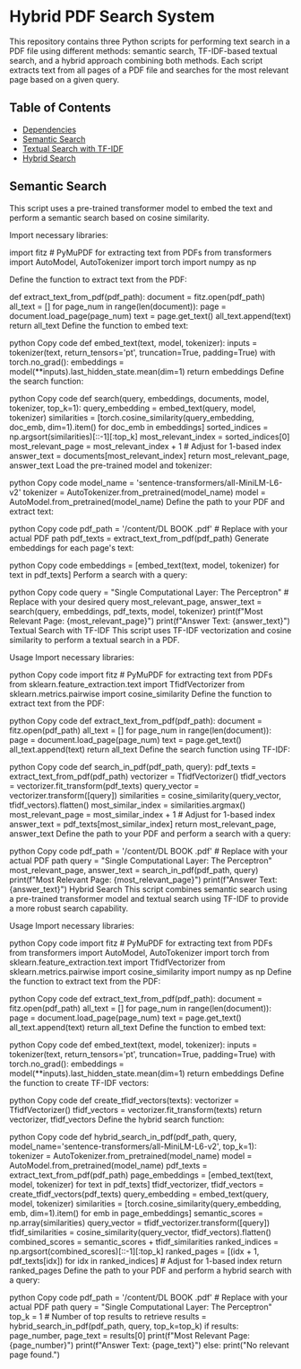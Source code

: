 # Hybrid PDF Search System

This repository contains three Python scripts for performing text search in a PDF file using different methods: semantic search, TF-IDF-based textual search, and a hybrid approach combining both methods. Each script extracts text from all pages of a PDF file and searches for the most relevant page based on a given query.

## Table of Contents
- [Dependencies](#dependencies)
- [Semantic Search](#semantic-search)
- [Textual Search with TF-IDF](#textual-search-with-tfidf)
- [Hybrid Search](#hybrid-search)

## Semantic Search
This script uses a pre-trained transformer model to embed the text and perform a semantic search based on cosine similarity.

Import necessary libraries:

import fitz  # PyMuPDF for extracting text from PDFs
from transformers import AutoModel, AutoTokenizer
import torch
import numpy as np

Define the function to extract text from the PDF:

def extract_text_from_pdf(pdf_path):
    document = fitz.open(pdf_path)
    all_text = []
    for page_num in range(len(document)):
        page = document.load_page(page_num)
        text = page.get_text()
        all_text.append(text)
    return all_text
Define the function to embed text:

python
Copy code
def embed_text(text, model, tokenizer):
    inputs = tokenizer(text, return_tensors='pt', truncation=True, padding=True)
    with torch.no_grad():
        embeddings = model(**inputs).last_hidden_state.mean(dim=1)
    return embeddings
Define the search function:

python
Copy code
def search(query, embeddings, documents, model, tokenizer, top_k=1):
    query_embedding = embed_text(query, model, tokenizer)
    similarities = [torch.cosine_similarity(query_embedding, doc_emb, dim=1).item() for doc_emb in embeddings]
    sorted_indices = np.argsort(similarities)[::-1][:top_k]
    most_relevant_index = sorted_indices[0]
    most_relevant_page = most_relevant_index + 1  # Adjust for 1-based index
    answer_text = documents[most_relevant_index]
    return most_relevant_page, answer_text
Load the pre-trained model and tokenizer:

python
Copy code
model_name = 'sentence-transformers/all-MiniLM-L6-v2'
tokenizer = AutoTokenizer.from_pretrained(model_name)
model = AutoModel.from_pretrained(model_name)
Define the path to your PDF and extract text:

python
Copy code
pdf_path = '/content/DL BOOK .pdf'  # Replace with your actual PDF path
pdf_texts = extract_text_from_pdf(pdf_path)
Generate embeddings for each page's text:

python
Copy code
embeddings = [embed_text(text, model, tokenizer) for text in pdf_texts]
Perform a search with a query:

python
Copy code
query = "Single Computational Layer: The Perceptron"  # Replace with your desired query
most_relevant_page, answer_text = search(query, embeddings, pdf_texts, model, tokenizer)
print(f"Most Relevant Page: {most_relevant_page}")
print(f"Answer Text: {answer_text}")
Textual Search with TF-IDF
This script uses TF-IDF vectorization and cosine similarity to perform a textual search in a PDF.

Usage
Import necessary libraries:

python
Copy code
import fitz  # PyMuPDF for extracting text from PDFs
from sklearn.feature_extraction.text import TfidfVectorizer
from sklearn.metrics.pairwise import cosine_similarity
Define the function to extract text from the PDF:

python
Copy code
def extract_text_from_pdf(pdf_path):
    document = fitz.open(pdf_path)
    all_text = []
    for page_num in range(len(document)):
        page = document.load_page(page_num)
        text = page.get_text()
        all_text.append(text)
    return all_text
Define the search function using TF-IDF:

python
Copy code
def search_in_pdf(pdf_path, query):
    pdf_texts = extract_text_from_pdf(pdf_path)
    vectorizer = TfidfVectorizer()
    tfidf_vectors = vectorizer.fit_transform(pdf_texts)
    query_vector = vectorizer.transform([query])
    similarities = cosine_similarity(query_vector, tfidf_vectors).flatten()
    most_similar_index = similarities.argmax()
    most_relevant_page = most_similar_index + 1  # Adjust for 1-based index
    answer_text = pdf_texts[most_similar_index]
    return most_relevant_page, answer_text
Define the path to your PDF and perform a search with a query:

python
Copy code
pdf_path = '/content/DL BOOK .pdf'  # Replace with your actual PDF path
query = "Single Computational Layer: The Perceptron"
most_relevant_page, answer_text = search_in_pdf(pdf_path, query)
print(f"Most Relevant Page: {most_relevant_page}")
print(f"Answer Text: {answer_text}")
Hybrid Search
This script combines semantic search using a pre-trained transformer model and textual search using TF-IDF to provide a more robust search capability.

Usage
Import necessary libraries:

python
Copy code
import fitz  # PyMuPDF for extracting text from PDFs
from transformers import AutoModel, AutoTokenizer
import torch
from sklearn.feature_extraction.text import TfidfVectorizer
from sklearn.metrics.pairwise import cosine_similarity
import numpy as np
Define the function to extract text from the PDF:

python
Copy code
def extract_text_from_pdf(pdf_path):
    document = fitz.open(pdf_path)
    all_text = []
    for page_num in range(len(document)):
        page = document.load_page(page_num)
        text = page.get_text()
        all_text.append(text)
    return all_text
Define the function to embed text:

python
Copy code
def embed_text(text, model, tokenizer):
    inputs = tokenizer(text, return_tensors='pt', truncation=True, padding=True)
    with torch.no_grad():
        embeddings = model(**inputs).last_hidden_state.mean(dim=1)
    return embeddings
Define the function to create TF-IDF vectors:

python
Copy code
def create_tfidf_vectors(texts):
    vectorizer = TfidfVectorizer()
    tfidf_vectors = vectorizer.fit_transform(texts)
    return vectorizer, tfidf_vectors
Define the hybrid search function:

python
Copy code
def hybrid_search_in_pdf(pdf_path, query, model_name='sentence-transformers/all-MiniLM-L6-v2', top_k=1):
    tokenizer = AutoTokenizer.from_pretrained(model_name)
    model = AutoModel.from_pretrained(model_name)
    pdf_texts = extract_text_from_pdf(pdf_path)
    page_embeddings = [embed_text(text, model, tokenizer) for text in pdf_texts]
    tfidf_vectorizer, tfidf_vectors = create_tfidf_vectors(pdf_texts)
    query_embedding = embed_text(query, model, tokenizer)
    similarities = [torch.cosine_similarity(query_embedding, emb, dim=1).item() for emb in page_embeddings]
    semantic_scores = np.array(similarities)
    query_vector = tfidf_vectorizer.transform([query])
    tfidf_similarities = cosine_similarity(query_vector, tfidf_vectors).flatten()
    combined_scores = semantic_scores + tfidf_similarities
    ranked_indices = np.argsort(combined_scores)[::-1][:top_k]
    ranked_pages = [(idx + 1, pdf_texts[idx]) for idx in ranked_indices]  # Adjust for 1-based index
    return ranked_pages
Define the path to your PDF and perform a hybrid search with a query:

python
Copy code
pdf_path = '/content/DL BOOK .pdf'  # Replace with your actual PDF path
query = "Single Computational Layer: The Perceptron"
top_k = 1  # Number of top results to retrieve
results = hybrid_search_in_pdf(pdf_path, query, top_k=top_k)
if results:
    page_number, page_text = results[0]
    print(f"Most Relevant Page: {page_number}")
    print(f"Answer Text: {page_text}")
else:
    print("No relevant page found.")
